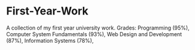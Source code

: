 # First-Year-Work
A collection of my first year university work.
Grades:
Programming (95%),
Computer System Fundamentals (93%), 
Web Design and Development (87%), 
Information Systems (78%), 

